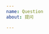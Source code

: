 ```yaml
---
name: Question
about: 提问

---
```


<!-- 请先确保您已在此搜索过相关问题, 避免重复 -->
<!--
可在此提出对脚本的一些疑问, 我会尽量回答
附常见问题: https://github.com/the1812/Bilibili-Evolved/blob/preview/Q%26A.md
-->